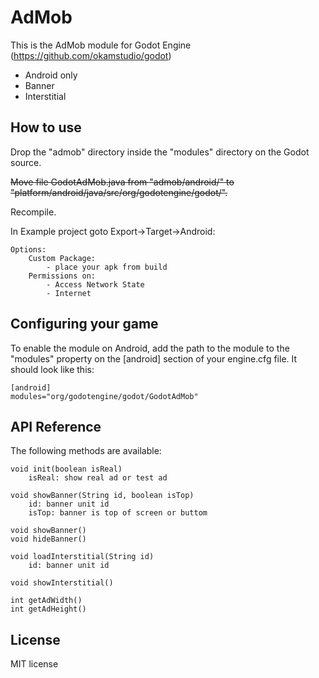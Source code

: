 AdMob
=====
This is the AdMob module for Godot Engine (https://github.com/okamstudio/godot)
- Android only
- Banner
- Interstitial
 
How to use
----------
Drop the "admob" directory inside the "modules" directory on the Godot source.

~~Move file GodotAdMob.java from "admob/android/" to "platform/android/java/src/org/godotengine/godot/".~~

Recompile.


In Example project goto Export->Target->Android:

	Options:
		Custom Package:
			- place your apk from build
		Permissions on:
			- Access Network State
			- Internet

Configuring your game
---------------------

To enable the module on Android, add the path to the module to the "modules" property on the [android] section of your engine.cfg file. It should look like this:

	[android]
	modules="org/godotengine/godot/GodotAdMob"

API Reference
-------------

The following methods are available:

	void init(boolean isReal)
		isReal: show real ad or test ad
	
	void showBanner(String id, boolean isTop)
		id: banner unit id
		isTop: banner is top of screen or buttom
	
	void showBanner()
	void hideBanner()

	void loadInterstitial(String id)
		id: banner unit id

	void showInterstitial()

	int getAdWidth()
	int getAdHeight()

License
-------------
MIT license
	

